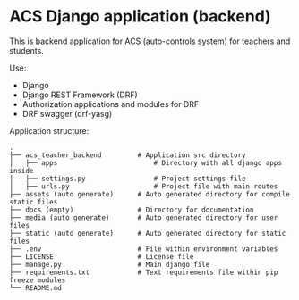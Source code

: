 # ACS Django application (backend)

This is backend application for ACS (auto-controls system) 
for teachers and students.

Use:
- Django
- Django REST Framework (DRF)
- Authorization applications and modules for DRF
- DRF swagger (drf-yasg)

Application structure:

    .
    ├── acs_teacher_backend         # Application src directory
    │   ├── apps                        # Directory with all django apps inside
    │   ├── settings.py                 # Project settings file
    │   ├── urls.py                     # Project file with main routes
    ├── assets (auto generate)      # Auto generated directory for compile static files
    ├── docs (empty)                # Directory for documentation
    ├── media (auto generate)       # Auto generated directory for user files
    ├── static (auto generate)      # Auto generated directory for static files
    ├── .env                        # File within environment variables
    ├── LICENSE                     # License file
    ├── manage.py                   # Main django file
    ├── requirements.txt            # Text requirements file within pip freeze modules
    └── README.md                   

